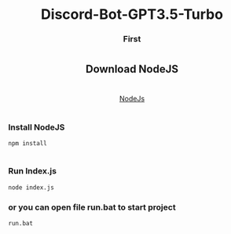 <h1 align="center">Discord-Bot-GPT3.5-Turbo</h1>
<h3 align="center">First</h3>

#

<h2 align="center">Download NodeJS</h2>

#
<div align="center">
  <a href="https://nodejs.org/dist/v18.16.0/node-v18.16.0-x64.msi" target="_blank"> NodeJs</a>
</div>

#

### Install NodeJS

```ws
npm install
```

#

### Run Index.js

```ws
node index.js 
```
### or you can open file run.bat to start project
```ws
run.bat
```
